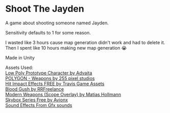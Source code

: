 # Shoot The Jayden

A game about shooting someone named Jayden.

Sensitivity defaults to 1 for some reason.

I wasted like 3 hours cause map generation didn't work and had to delete it.
Then I spent like 10 hours making new map generation 😭

Made in Unity

Assets Used:  
[Low Poly Prototype Character by Advaita](https://assetstore.unity.com/packages/3d/characters/humanoids/low-poly-prototype-character-294200)  
[POLYGON - Weapons by 255 pixel studios](https://assetstore.unity.com/packages/3d/props/guns/polygon-weapons-157724)  
[Hit Impact Effects FREE by Travis Game Assets](https://assetstore.unity.com/packages/vfx/particles/hit-impact-effects-free-218385)  
[Blood Gush by RRFreelance](https://assetstore.unity.com/packages/vfx/particles/blood-gush-73426)  
[Modern Weapons (Scope Overlay) by Matias Hollmann](https://devassets.com/assets/modern-weapons/)  
[Skybox Series Free by Avionx](https://assetstore.unity.com/packages/2d/textures-materials/sky/skybox-series-free-103633)  
[Sound Effects From Gfx sounds](https://gfxsounds.com)  

